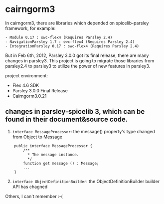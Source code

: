 cairngorm3
==========

In cairngorm3, there are libraries which depended on spicelib-parsley framework, for example: 

    - Module 0.17 : swc-flex4 (Requires Parsley 2.4)
    - NavigationParsley 1.7 : swc-flex4 (Requires Parsley 2.4)
    - IntegrationParsley 0.17 : swc-flex4 (Requires Parsley 2.4)

But in Feb 6th, 2012, Parsley 3.0.0 got its final release, there are many changes in parsley3.
This project is going to migrate those libraries from parsley2.4 to parsley3 to utilize the power of new features in parsley3.

project environment:

* Flex 4.6 SDK
* Parsley 3.0.0 Final Release
* Cairngorm3.0.21



changes in parsley-spicelib 3, which can be found in their document&source code.
----------------------------------

1. `interface MessageProcessor`: the message() property's type changed from Object to Message	
```
	public interface MessageProcessor {
		/**
	 	  * The message instance.
	 	  */
		function get message () : Message;
		...
	}
```

2. `interface ObjectDefinitionBuilder`: the ObjectDefinitionBuilder  builder API has chagned


Others, I can't remember :-(
